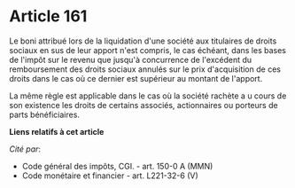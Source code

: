 # Article 161

Le boni attribué lors de la liquidation d'une société aux titulaires de droits sociaux en sus de leur apport n'est compris,
le cas échéant, dans les bases de l'impôt sur le revenu que jusqu'à concurrence de l'excédent du remboursement des droits
sociaux annulés sur le prix d'acquisition de ces droits dans le cas où ce dernier est supérieur au montant de l'apport.

La même règle est applicable dans le cas où la société rachète a u cours de son existence les droits de certains associés,
actionnaires ou porteurs de parts bénéficiaires.

**Liens relatifs à cet article**

_Cité par_:

  - Code général des impôts, CGI. - art. 150-0 A (MMN)
  - Code monétaire et financier - art. L221-32-6 (V)
